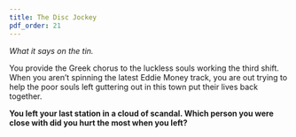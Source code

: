 ```yaml
---
title: The Disc Jockey
pdf_order: 21
---
```


_What it says on the tin._

You provide the Greek chorus to the luckless souls working the third shift. When you aren’t spinning the latest Eddie Money track, you are out trying to help the poor souls left guttering out in this town put their lives back together.

<div class="callout-box">

**You left your last station in a cloud of scandal. Which person you were close with did you hurt the most when you left?**

</div>
